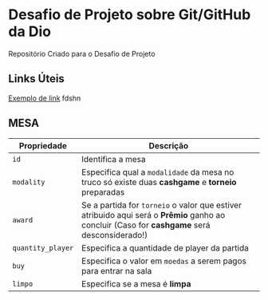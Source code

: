# Desafio de Projeto sobre Git/GitHub da Dio
Repositório Criado para o Desafio de Projeto


## Links Úteis
[Exemplo de link]()
fdshn

## MESA

| Propriedade       | Descrição                                                                                                                                      |
| ----------------- | ---------------------------------------------------------------------------------------------------------------------------------------------- |
| `id`              | Identifica a mesa                                                                                                                              |
| `modality`        | Especifica qual a `modalidade` da mesa no truco só existe duas **cashgame** e **torneio** preparadas                                           |
| `award`           | Se a partida for `torneio` o valor que estiver atribuido aqui será o **Prêmio** ganho ao concluir (Caso for **cashgame** será desconsiderado!) |
| `quantity_player` | Especifica a quantidade de player da partida                                                                                                   |
| `buy`             | Especifica o valor em `moedas` a serem pagos para entrar na sala                                                                               |
| `limpo`           | Especifica se a mesa é **limpa**                                                                                                               |

